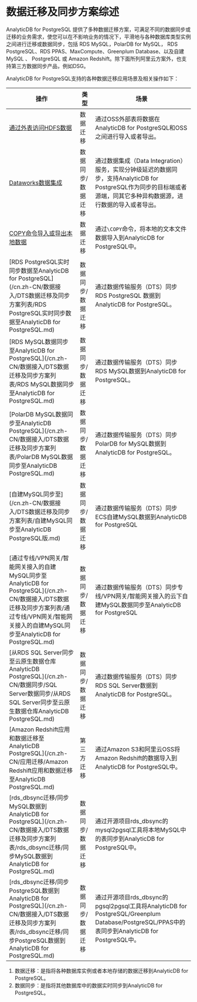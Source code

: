 # 数据迁移及同步方案综述

AnalyticDB for PostgreSQL 提供了多种数据迁移方案，可满足不同的数据同步或迁移的业务需求，使您可以在不影响业务的情况下，平滑地与各种数据库类型实例之间进行迁移或数据同步，包括 RDS MySQL，PolarDB for MySQL， RDS PostgreSQL、RDS PPAS、MaxCompute、Greenplum Database、以及自建MySQL 、 PostgreSQL 或 Amazon Redshift。除下面所列阿里云方案外，也支持第三方数据同步产品，例如DSG。

AnalyticDB for PostgreSQL支持的各种数据迁移应用场景及相关操作如下：

|操作|类型|场景|
|--|--|--|
|[通过外表访问HDFS数据](/cn.zh-CN/数据接入/OSS外表高速导入或导出OSS数据.md)|数据迁移|通过OSS外部表将数据在AnalyticDB for PostgreSQL和OSS之间进行导入或者导出。|
|[Dataworks数据集成](/cn.zh-CN/数据接入/Dataworks数据集成.md)|数据同步/数据迁移|通过数据集成（Data Integration）服务，实现分钟级延迟的数据同步，支持AnalyticDB for PostgreSQL作为同步的目标端或者源端，同其它多种异构数据源，进行数据的导入或者导出。|
|[COPY命令导入或导出本地数据](/cn.zh-CN/数据接入/COPY命令导入或导出本地数据.md)|数据迁移|通过`\COPY`命令，将本地的文本文件数据导入到AnalyticDB for PostgreSQL中。|
|[RDS PostgreSQL实时同步数据至AnalyticDB for PostgreSQL](/cn.zh-CN/数据接入/DTS数据迁移及同步方案列表/RDS PostgreSQL实时同步数据至AnalyticDB for PostgreSQL.md)|数据同步/数据迁移|通过数据传输服务（DTS）同步RDS PostgreSQL 数据到 AnalyticDB for PostgreSQL。|
|[RDS MySQL数据同步至AnalyticDB for PostgreSQL](/cn.zh-CN/数据接入/DTS数据迁移及同步方案列表/RDS MySQL数据同步至AnalyticDB for PostgreSQL.md)|数据同步/数据迁移|通过数据传输服务（DTS）同步RDS MySQL数据到AnalyticDB for PostgreSQL。|
|[PolarDB MySQL数据同步至AnalyticDB PostgreSQL](/cn.zh-CN/数据接入/DTS数据迁移及同步方案列表/PolarDB MySQL数据同步至AnalyticDB PostgreSQL.md)|数据同步/数据迁移|通过数据传输服务（DTS）同步PolarDB for MySQL数据到AnalyticDB for PostgreSQL。|
|[自建MySQL同步至](/cn.zh-CN/数据接入/DTS数据迁移及同步方案列表/自建MySQL同步至AnalyticDB PostgreSQL版.md)|数据同步/数据迁移|通过数据传输服务（DTS）同步ECS自建MySQL数据到AnalyticDB for PostgreSQL|
|[通过专线/VPN网关/智能网关接入的自建MySQL同步至AnalyticDB for PostgreSQL](/cn.zh-CN/数据接入/DTS数据迁移及同步方案列表/通过专线/VPN网关/智能网关接入的自建MySQL同步至AnalyticDB for PostgreSQL.md)|数据同步/数据迁移|通过数据传输服务（DTS）同步专线/VPN网关/智能网关接入的云下自建MySQL数据同步至AnalyticDB for PostgreSQL|
|[从RDS SQL Server同步至云原生数据仓库AnalyticDB PostgreSQL](/cn.zh-CN/数据同步/SQL Server数据同步/从RDS SQL Server同步至云原生数据仓库AnalyticDB PostgreSQL.md)|数据同步/数据迁移|通过数据传输服务（DTS）同步RDS SQL Server数据到AnalyticDB for PostgreSQL。|
|[Amazon Redshift应用和数据迁移至AnalyticDB PostgreSQL](/cn.zh-CN/应用迁移/Amazon Redshift应用和数据迁移至AnalyticDB PostgreSQL.md)|第三方迁移|通过Amazon S3和阿里云OSS将Amazon Redshift的数据导入到AnalyticDB for PostgreSQL中。|
|[rds\_dbsync迁移/同步MySQL数据到AnalyticDB for PostgreSQL](/cn.zh-CN/数据接入/DTS数据迁移及同步方案列表/rds_dbsync迁移/同步MySQL数据到AnalyticDB for PostgreSQL.md)|数据同步/数据迁移|通过开源项目rds\_dbsync的mysql2pgsql工具将本地MySQL中的表同步到AnalyticDB for PostgreSQL中。|
|[rds\_dbsync迁移/同步PostgreSQL数据到AnalyticDB for PostgreSQL](/cn.zh-CN/数据接入/DTS数据迁移及同步方案列表/rds_dbsync迁移/同步PostgreSQL数据到AnalyticDB for PostgreSQL.md)|数据同步/数据迁移|通过开源项目rds\_dbsync的pgsql2pgsql工具将AnalyticDB for PostgreSQL/Greenplum Database/PostgreSQL/PPAS中的表同步到AnalyticDB for PostgreSQL中。|

1.  数据迁移：是指将各种数据库实例或者本地存储的数据迁移到AnalyticDB for PostgreSQL。
2.  数据同步：是指将其他数据库中的数据实时同步到AnalyticDB for PostgreSQL。

